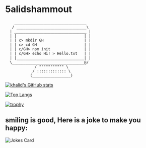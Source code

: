 # 5alidshammout

```
    ________________________________
   / _______________________________\
  | ________________________________ |
  | |                              | |
  | | c> mkdir GH                  | |
  | | c> cd GH                     | |
  | | c/GH> npm init               | |
  | | c/GH> echo Hi! > Hello.txt   | |
  | |______________________________| |
  \________________________________⨀/ 
             / """"""""""" \   
            / ::::::::::::: \
           (_________________)
```

[![khalid's GitHub stats](https://github-readme-stats.vercel.app/api?username=5alidshammout&theme=yeblu&show_icons=true)](https://github.com/anuraghazra/github-readme-stats)

[![Top Langs](https://github-readme-stats.vercel.app/api/top-langs/?username=5alidshammout&layout=compact&theme=yeblu)](https://github.com/anuraghazra/github-readme-stats)

[![trophy](https://github-profile-trophy.vercel.app/?username=5alidshammout&theme=nord)](https://github.com/ryo-ma/github-profile-trophy)


smiling is good, Here is a joke to make you happy:
---
![Jokes Card](https://readme-jokes.vercel.app/api)
